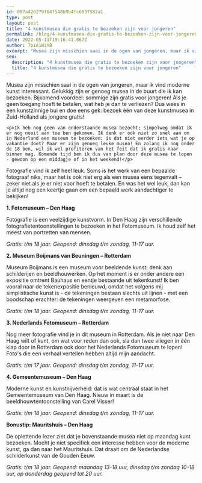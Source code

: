 ```yaml
---
id: 087a426279f64f548b8b4fc6037582a1
type: post
layout: post
title: "4 kunstmusea die gratis te bezoeken zijn voor jongeren"
permalink: /blog/4-kunstmusea-die-gratis-te-bezoeken-zijn-voor-jongeren/
date: 2022-05-11T19:16:41.067Z
author: 7biA1WiYB
excerpt: "Musea zijn misschien saai in de ogen van jongeren, maar ik vind moderne kunst interessant. Gelukkig zijn er genoeg musea in de buurt die ik kan bezoeken. Bijkomend voordeel: sommige zijn gratis voor jongeren! Als je geen toegang hoeft te betalen, wat heb je dan te verliezen? Dus wees in een kunstzinnige bui en doe eens gek: bezoek één van deze kunstmusea in Zuid-Holland als jongere gratis!  "
seo:
  description: "4 kunstmusea die gratis te bezoeken zijn voor jongeren"
  title: "4 kunstmusea die gratis te bezoeken zijn voor jongeren"
---
```

Musea zijn misschien saai in de ogen van jongeren, maar ik vind moderne kunst interessant. Gelukkig zijn er genoeg musea in de buurt die ik kan bezoeken. Bijkomend voordeel: sommige zijn gratis voor jongeren! Als je geen toegang hoeft te betalen, wat heb je dan te verliezen? Dus wees in een kunstzinnige bui en doe eens gek: bezoek één van deze kunstmusea in Zuid-Holland als jongere gratis!  

    <p>Ik heb nog geen van onderstaande musea bezocht; simpelweg omdat ik er nog nooit aan toe ben gekomen. Ik denk er ook niet zo snel aan om in Nederland een museum te bezoeken: is dat niet eerder iets wat je op vakantie doet? Maar er zijn genoeg leuke musea! En zolang ik nog onder de 18 ben, wil ik wel profiteren van het feit dat ik gratis naar binnen mag. Komende tijd ben ik dus van plan door deze musea te lopen - gewoon op een middagje of in het weekend!</p>
<p>Fotografie vind ik zelf heel leuk. Soms is het werk van een bepaalde fotograaf niks, maar het is ook niet erg als een musea eens tegenvalt – zeker niet als je er niet voor hoeft te betalen. En was het wel leuk, dan kan je altijd nog een keertje gaan om een bepaald werk aandachtiger te bekijken!</p>
<p><strong>1. Fotomuseum – Den Haag</strong></p>
<p>Fotografie is een veelzijdige kunstvorm. In Den Haag zijn verschillende fotografietentoonstellingen te bezoeken in het Fotomuseum. Ik houd zelf het meest van portretten van mensen.</p>
<p><em>Gratis: t/m 18 jaar. Geopend: dinsdag t/m zondag, 11-17 uur.</em></p>
<p><strong>2. Museum Boijmans van Beuningen – Rotterdam </strong></p>
<p>Museum Boijmans is een museum voor beeldende kunst; denk aan schilderijen en beeldhouwerken. Op het moment is er onder andere een expositie omtrent Bauhaus en eentje bestaande uit tekenkunst! Ik ben vooral naar de tekenexpositie benieuwd, omdat het volgens mij simplistische kunst is - de tekeningen bestaan slechts uit lijnen - met een boodschap erachter: de tekeningen weergeven een metamorfose. </p>
<p><em>Gratis: t/m 18 jaar. Geopend: dinsdag t/m zondag, 11-17 uur.</em></p>
<p><strong>3. Nederlands Fotomuseum – Rotterdam</strong></p>
<p>Nog meer fotografie vind je in dit museum in Rotterdam. Als je niet naar Den Haag wilt of kunt, om wat voor reden dan ook, sla dan twee vliegen in één klap door in Rotterdam ook door het Nederlands Fotomuseum te lopen! Foto's die een verhaal vertellen hebben altijd mijn aandacht. </p>
<p><em>Gratis: t/m 17 jaar. Geopend: dinsdag t/m zondag, 11-17 uur.</em></p>
<p><strong>4. Gemeentemuseum – Den Haag</strong></p>
<p>Moderne kunst en kunstnijverheid: dat is wat centraal staat in het Gemeentemuseum van Den Haag. Nieuw in maart is de beeldhouwtentoonstelling van Carel Visser! </p>
<p><em>Gratis: t/m 18 jaar. Geopend: dinsdag t/m zondag, 11-17 uur.</em></p>
<p><strong>Bonustip: Mauritshuis – Den Haag</strong></p>
<p>De oplettende lezer ziet dat je bovenstaande musea niet op maandag kunt bezoeken. Mocht je niet specifiek een interesse hebben voor de moderne kunst, ga dan naar het Mauritshuis. Dat draait om de Nederlandse schilderkunst van de Gouden Eeuw.</p>
<p><em>Gratis: t/m 18 jaar. Geopend: maandag 13-18 uur, dinsdag t/m zondag 10-18 uur, op donderdag geopend tot 20 uur. </em></p>  
